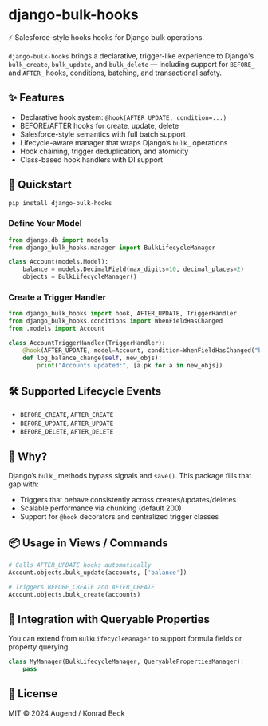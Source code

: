 
# django-bulk-hooks

⚡ Salesforce-style hooks hooks for Django bulk operations.

`django-bulk-hooks` brings a declarative, trigger-like experience to Django's `bulk_create`, `bulk_update`, and `bulk_delete` — including support for `BEFORE_` and `AFTER_` hooks, conditions, batching, and transactional safety.

## ✨ Features

- Declarative hook system: `@hook(AFTER_UPDATE, condition=...)`
- BEFORE/AFTER hooks for create, update, delete
- Salesforce-style semantics with full batch support
- Lifecycle-aware manager that wraps Django’s `bulk_` operations
- Hook chaining, trigger deduplication, and atomicity
- Class-based hook handlers with DI support

## 🚀 Quickstart

```bash
pip install django-bulk-hooks
```

### Define Your Model

```python
from django.db import models
from django_bulk_hooks.manager import BulkLifecycleManager

class Account(models.Model):
    balance = models.DecimalField(max_digits=10, decimal_places=2)
    objects = BulkLifecycleManager()
```

### Create a Trigger Handler

```python
from django_bulk_hooks import hook, AFTER_UPDATE, TriggerHandler
from django_bulk_hooks.conditions import WhenFieldHasChanged
from .models import Account

class AccountTriggerHandler(TriggerHandler):
    @hook(AFTER_UPDATE, model=Account, condition=WhenFieldHasChanged("balance"))
    def log_balance_change(self, new_objs):
        print("Accounts updated:", [a.pk for a in new_objs])
```

## 🛠 Supported Lifecycle Events

- `BEFORE_CREATE`, `AFTER_CREATE`
- `BEFORE_UPDATE`, `AFTER_UPDATE`
- `BEFORE_DELETE`, `AFTER_DELETE`

## 🧠 Why?

Django’s `bulk_` methods bypass signals and `save()`. This package fills that gap with:

- Triggers that behave consistently across creates/updates/deletes
- Scalable performance via chunking (default 200)
- Support for `@hook` decorators and centralized trigger classes

## 📦 Usage in Views / Commands

```python
# Calls AFTER_UPDATE hooks automatically
Account.objects.bulk_update(accounts, ['balance'])

# Triggers BEFORE_CREATE and AFTER_CREATE
Account.objects.bulk_create(accounts)
```

## 🧩 Integration with Queryable Properties

You can extend from `BulkLifecycleManager` to support formula fields or property querying.

```python
class MyManager(BulkLifecycleManager, QueryablePropertiesManager):
    pass
```

## 📝 License

MIT © 2024 Augend / Konrad Beck
